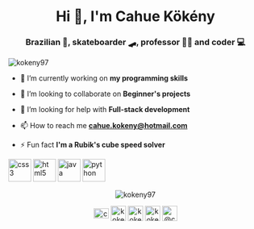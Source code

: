 <h1 align="center">Hi 👋, I'm Cahue Kökény</h1>
<h3 align="center">Brazilian 💚, skateboarder 🛹, professor 👨‍🏫  and coder 💻</h3>
<p align="left"> <img src="https://komarev.com/ghpvc/?username=kokeny97" alt="kokeny97" /> </p>

- 🔭 I’m currently working on **my programming skills**

- 👯 I’m looking to collaborate on **Beginner's projects**

- 🤔 I’m looking for help with **Full-stack development**

- 📫 How to reach me **cahue.kokeny@hotmail.com**

- ⚡ Fun fact **I'm a Rubik's cube speed solver**

<p align="left"><img src="https://devicons.github.io/devicon/devicon.git/icons/css3/css3-original-wordmark.svg" alt="css3" width="45" height="45"/> <img 
src="https://devicons.github.io/devicon/devicon.git/icons/html5/html5-original-wordmark.svg" alt="html5" width="45" height="45"/> <img 
src="https://devicons.github.io/devicon/devicon.git/icons/java/java-original-wordmark.svg" alt="java" width="45" height="45"/> <img 
src="https://devicons.github.io/devicon/devicon.git/icons/python/python-original-wordmark.svg" alt="python" width="45" height="45"/></p>
<p align="center"> <img src="https://github-readme-stats.vercel.app/api?username=kokeny97&show_icons=true" alt="kokeny97" /> </p>

<p align="center">
<a href="https://linkedin.com/in/cahuekokeny" target="blank"><img align="center" src="https://cdn.jsdelivr.net/npm/simple-icons@3.0.1/icons/linkedin.svg" alt="cahuekokeny" height="20" width="30" /></a>
<a href="https://dev.to/kokeny97" target="blank"><img align="center" src="https://cdn.jsdelivr.net/npm/simple-icons@3.0.1/icons/dev-dot-to.svg" alt="kokeny97" height="30" width="30" /></a>
<a href="https://codepen.io/kokeny97" target="blank"><img align="center" src="https://cdn.jsdelivr.net/npm/simple-icons@3.0.1/icons/codepen.svg" alt="kokeny97" height="30" width="30" /></a>
<a href="https://stackoverflow.com/users/kokeny" target="blank"><img align="center" src="https://cdn.jsdelivr.net/npm/simple-icons@3.0.1/icons/stackoverflow.svg" alt="kokeny" height="30" width="30" /></a>
<a href="https://medium.com/@cahue.kokeny1" target="blank"><img align="center" src="https://cdn.jsdelivr.net/npm/simple-icons@3.0.1/icons/medium.svg" alt="@cahue.kokeny1" height="30" width="30" /></a>
</p>
